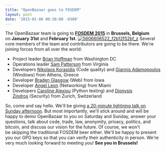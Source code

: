 ```yaml
---
title: "OpenBazaar goes to FOSDEM" 
layout: post
date: '2015-01-08 00:30:00 -0300'
---
```

        
The OpenBazaar team is going to [**FOSDEM 2015**](5606606522_f2b12f52bf_z.jpg) in **Brussels, Belgium** on **January 31st** and **February 1st**. [![5606606522_f2b12f52bf_z](https://blog.openbazaar.org/wp-content/uploads/2015/01/5606606522_f2b12f52bf_z.jpg)](https://blog.openbazaar.org/wp-content/uploads/2015/01/5606606522_f2b12f52bf_z.jpg) Several core members of the team and contributors are going to be there. We're joining forces from all over the world:

*   Project leader [Brian Hoffman](https://github.com/hoffmabc) from Washington DC
*   Operations leader [Sam Patterson](https://onename.io/sampatt) from Virginia
*   Developers [Nikolaos Korasidis](https://github.com/renelvon) (Code quality) and [Giannis Adamopoulos](https://github.com/yagoulas) (Windows) from Athens, Greece
*   Developer [Braden Glasgow](https://github.com/bglassy) (Web) from Iowa
*   Developer [Angel Leon](https://twitter.com/gubatron) (Networking) from Miami
*   Developers [Caroline Alexiou](https://github.com/carolinux) (Python testing) and [Dionysis Zindros](https://github.com/dionyziz) (Security) from Zurich, Switzerland

So, come and say hello. We'll be giving [a 20-minute lightning talk on Sunday afternoon](5606606522_f2b12f52bf_z.jpgschedule/event/openbazaar/). But most importantly, we'll stick around and will be happy to demo OpenBazaar to you on Saturday and Sunday, answer your questions, talk about code, trade, law, anonymity, privacy, politics, and bitcoin, and discuss our vision for the future. Of course, we won't be skipping the traditional FOSDEM beer either. We'll be happy to present you our GPG keys so that you can verify their authenticity in person. We're very much looking forward to meeting you! **See you in Brussels!**